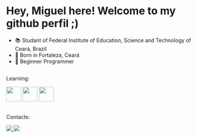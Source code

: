  # Hey, Miguel here! Welcome to my github perfil ;)

- 📚 Studant of Federal Institute of Education, Science and Technology of Ceará, Brazil
- 🏡 Born in Fortaleza, Ceará 
- 🌱 Beginner Programmer
  
##  
Learning:
<div>
  
  <img heigth="40" width="40" src="https://cdn.jsdelivr.net/gh/devicons/devicon@latest/icons/python/python-original.svg" />
          
  <img height="40" width="40" src="https://cdn.jsdelivr.net/gh/devicons/devicon@latest/icons/java/java-original.svg" />

  <img height="40" width="40" src="https://cdn.jsdelivr.net/gh/devicons/devicon@latest/icons/javascript/javascript-original.svg" />
</div>

## 
Contacts:
<div>
  <a href="https://www.instagram.com/_miguel.ds_/"> <img src="https://img.shields.io/badge/Instagram-E4405F?style=for-the-badge&logo=instagram&logoColor=white">
     <a href="mailto:miguel.ribeiro111155@gmail.com"> <img src="https://img.shields.io/badge/Gmail-D14836?style=for-the-badge&logo=gmail&logoColor=white">
</div>
                    

